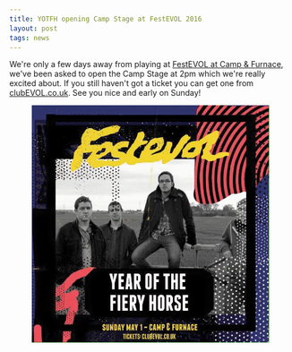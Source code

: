 ```yaml
---
title: YOTFH opening Camp Stage at FestEVOL 2016
layout: post
tags: news
---
```


We're only a few days away from playing at <a href="https://www.facebook.com/events/558446067651173/" target="_blank">FestEVOL at Camp & Furnace</a>, we've been asked to open the Camp Stage at 2pm which we're really excited about. If you still haven't got a ticket you can get one from <a href="http://clubevol.co.uk/" target="_blank">clubEVOL.co.uk</a>. See you nice and early on Sunday!

<figure>
<img src="img/festevol-yotfh.png" class="img img-responsive center-block">
</figure>

<br>
